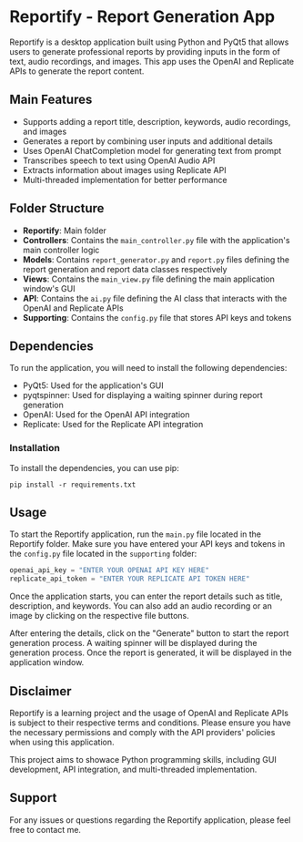 # Reportify - Report Generation App

Reportify is a desktop application built using Python and PyQt5 that allows users to generate professional reports by providing inputs in the form of text, audio recordings, and images. This app uses the OpenAI and Replicate APIs to generate the report content.

## Main Features

- Supports adding a report title, description, keywords, audio recordings, and images
- Generates a report by combining user inputs and additional details
- Uses OpenAI ChatCompletion model for generating text from prompt
- Transcribes speech to text using OpenAI Audio API
- Extracts information about images using Replicate API
- Multi-threaded implementation for better performance

## Folder Structure

- **Reportify**: Main folder
- **Controllers**: Contains the `main_controller.py` file with the application's main controller logic
- **Models**: Contains `report_generator.py` and `report.py` files defining the report generation and report data classes respectively
- **Views**: Contains the `main_view.py` file defining the main application window's GUI
- **API**: Contains the `ai.py` file defining the AI class that interacts with the OpenAI and Replicate APIs
- **Supporting**: Contains the `config.py` file that stores API keys and tokens

## Dependencies

To run the application, you will need to install the following dependencies:

- PyQt5: Used for the application's GUI
- pyqtspinner: Used for displaying a waiting spinner during report generation
- OpenAI: Used for the OpenAI API integration
- Replicate: Used for the Replicate API integration

### Installation

To install the dependencies, you can use pip:

```
pip install -r requirements.txt
```

## Usage

To start the Reportify application, run the `main.py` file located in the Reportify folder. Make sure you have entered your API keys and tokens in the `config.py` file located in the `supporting` folder:

```python
openai_api_key = "ENTER YOUR OPENAI API KEY HERE"
replicate_api_token = "ENTER YOUR REPLICATE API TOKEN HERE"
```

Once the application starts, you can enter the report details such as title, description, and keywords. You can also add an audio recording or an image by clicking on the respective file buttons.

After entering the details, click on the "Generate" button to start the report generation process. A waiting spinner will be displayed during the generation process. Once the report is generated, it will be displayed in the application window.

## Disclaimer

Reportify is a learning project and the usage of OpenAI and Replicate APIs is subject to their respective terms and conditions. Please ensure you have the necessary permissions and comply with the API providers' policies when using this application.

This project aims to showace Python programming skills, including GUI development, API integration, and multi-threaded implementation. 

## Support

For any issues or questions regarding the Reportify application, please feel free to contact me.
